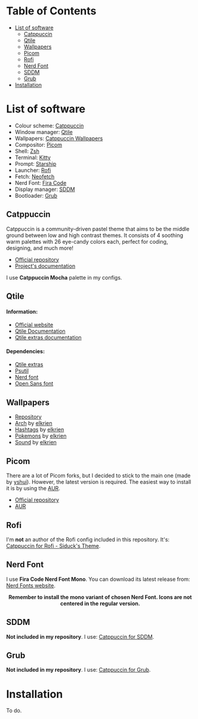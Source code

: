 # Table of Contents
- [List of software](#list-of-software)
    - [Catppuccin](#catppuccin)
    - [Qtile](#qtile)
    - [Wallpapers](#wallpapers)
    - [Picom](#picom)
    - [Rofi](#rofi)
    - [Nerd Font](#nerd-font)
    - [SDDM](#sddm)
    - [Grub](#grub)
- [Installation](#installation)

# List of software
- Colour scheme: [Catppuccin](#catppuccin)
- Window manager: [Qtile](#qtile)
- Wallpapers: [Catppuccin Wallpapers](#wallpapers)
- Compositor: [Picom](#picom)
- Shell: [Zsh](https://www.zsh.org/)
- Terminal: [Kitty](https://sw.kovidgoyal.net/kitty/)
- Prompt: [Starship](https://starship.rs/)
- Launcher: [Rofi](#rofi)
- Fetch: [Neofetch](https://github.com/dylanaraps/neofetch)
- Nerd Font: [Fira Code](#nerd-font)
- Display manager: [SDDM](#sddm)
- Bootloader: [Grub](#grub)

## Catppuccin
Catppuccin is a community-driven pastel theme that aims to be the middle ground between low and high contrast themes. It consists of 4 soothing warm palettes with 26 eye-candy colors each, perfect for coding, designing, and much more!
- [Official repository](https://github.com/catppuccin/catppuccin)
- [Project's documentation](https://github.com/catppuccin/catppuccin/tree/dev/docs)

I use **Catppuccin Mocha** palette in my configs.
## Qtile
#### Information:
- [Official website](http://www.qtile.org/)
- [Qtile Documentation](http://docs.qtile.org/en/stable/)
- [Qtile extras documentation](https://qtile-extras.readthedocs.io/en/stable/index.html)
#### Dependencies:
- [Qtile extras](https://qtile-extras.readthedocs.io/en/stable/manual/install.html)
- [Psutil](https://pypi.org/project/psutil/)
- [Nerd font](#nerd-font)
- [Open Sans font](https://fonts.google.com/specimen/Open+Sans)

## Wallpapers
- [Repository](https://github.com/catppuccin/wallpapers)
- [Arch](https://github.com/catppuccin/wallpapers/blob/main/os/arch-black-4k.png) by [elkrien](https://github.com/elkrien)
- [Hashtags](https://github.com/catppuccin/wallpapers/blob/main/minimalistic/hashtags-black.png) by [elkrien](https://github.com/elkrien)
- [Pokemons](https://github.com/catppuccin/wallpapers/blob/main/misc/cat_bunnies.png) by [elkrien](https://github.com/elkrien)
- [Sound](https://github.com/catppuccin/wallpapers/blob/main/misc/cat-sound.png) by [elkrien](https://github.com/elkrien)

## Picom
There are a lot of Picom forks, but I decided to stick to the main one (made by [yshui](https://github.com/yshui)). However, the latest version is required. The easiest way to install it is by using the [AUR](https://aur.archlinux.org/).
- [Official repository](https://github.com/yshui/picom)
- [AUR](https://aur.archlinux.org/packages/picom-git)

## Rofi
I'm **not** an author of the Rofi config included in this repository. It's: [Catppuccin for Rofi - Siduck's Theme](https://github.com/catppuccin/rofi/tree/main/basic).

## Nerd Font
I use **Fira Code Nerd Font Mono**. You can download its latest release from: [Nerd Fonts website](https://www.nerdfonts.com/font-downloads).

**<center>Remember to install the mono variant of chosen Nerd Font. Icons are not centered in the regular version.</center>**

## SDDM
**Not included in my repository**. I use: [Catppuccin for SDDM](https://github.com/catppuccin/sddm).

## Grub
**Not included in my repository**. I use: [Catppuccin for Grub](https://github.com/catppuccin/grub).

# Installation
To do.
